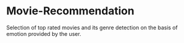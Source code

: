 # Movie-Recommendation
Selection of top rated movies and its genre detection on the basis of emotion provided by the user.
